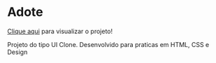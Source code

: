 # Adote

<a href=https://zdeep10.github.io/Adote/>Clique aqui</a> para visualizar o projeto!  

Projeto do tipo UI Clone. Desenvolvido para praticas em HTML, CSS e Design
